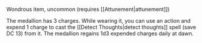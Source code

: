 
Wondrous item, uncommon (requires [[Attunement|attunement]])

The medallion has 3 charges. While wearing it, you can use an action and expend 1 charge to cast the [[Detect Thoughts|detect thoughts]] spell (save DC 13) from it. The medallion regains 1d3 expended charges daily at dawn.
